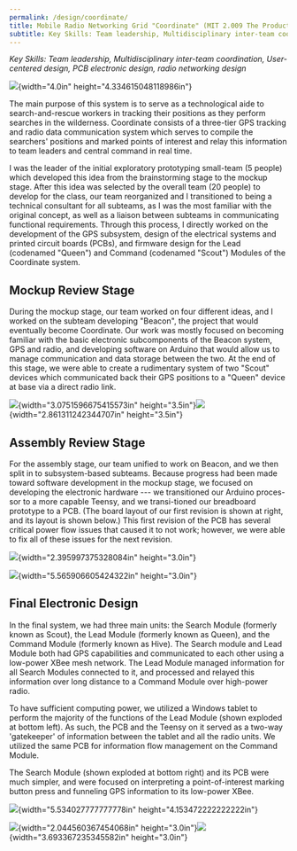 ```yaml
---
permalink: /design/coordinate/
title: Mobile Radio Networking Grid "Coordinate" (MIT 2.009 The Product Engineering Process Team Project)
subtitle: Key Skills: Team leadership, Multidisciplinary inter-team coordination, User-centered design, PCB electronic design, radio networking design
---
```


*Key Skills: Team leadership, Multidisciplinary inter-team coordination,
User-centered design, PCB electronic design, radio networking design*

![](./media/Coordinate/image1.png){width="4.0in"
height="4.334615048118986in"}

The main purpose of this system is to serve as a technological aide to
search-and-rescue workers in tracking their positions as they perform
searches in the wilderness. Coordinate consists of a three-tier GPS
tracking and radio data communication system which serves to compile the
searchers' positions and marked points of interest and relay this
information to team leaders and central command in real time.

I was the leader of the initial exploratory prototyping small-team (5
people) which developed this idea from the brainstorming stage to the
mockup stage. After this idea was selected by the overall team (20
people) to develop for the class, our team reorganized and I
transitioned to being a technical consultant for all subteams, as I was
the most familiar with the original concept, as well as a liaison
between subteams in communicating functional requirements. Through this
process, I directly worked on the development of the GPS subsystem,
design of the electrical systems and printed circuit boards (PCBs), and
firmware design for the Lead (codenamed "Queen") and Command (codenamed
"Scout") Modules of the Coordinate system.

## Mockup Review Stage

During the mockup stage, our team worked on four different ideas, and I
worked on the subteam developing "Beacon", the project that would
eventually become Coordinate. Our work was mostly focused on becoming
familiar with the basic electronic subcomponents of the Beacon system,
GPS and radio, and developing software on Arduino that would allow us to
manage communication and data storage between the two. At the end of
this stage, we were able to create a rudimentary system of two "Scout"
devices which communicated back their GPS positions to a "Queen" device
at base via a direct radio link.

![](./media/Coordinate/image2.png){width="3.0751596675415573in"
height="3.5in"}![](./media/Coordinate/image3.png){width="2.861311242344707in"
height="3.5in"}

## Assembly Review Stage 

For the assembly stage, our team unified to work on Beacon, and we then
split in to subsystem-based subteams. Because progress had been made
toward software development in the mockup stage, we focused on
developing the electronic hardware --- we transitioned our Arduino
proces-sor to a more capable Teensy, and we transi-tioned our breadboard
prototype to a PCB. (The board layout of our first revision is shown at
right, and its layout is shown below.) This first revision of the PCB
has several critical power flow issues that caused it to not work;
however, we were able to fix all of these issues for the next revision.

![](./media/Coordinate/image4.png){width="2.395997375328084in"
height="3.0in"}

![](./media/Coordinate/image5.png){width="5.565906605424322in"
height="3.0in"}

## Final Electronic Design 

In the final system, we had three main units: the Search Module
(formerly known as Scout), the Lead Module (formerly known as Queen),
and the Command Module (formerly known as Hive). The Search module and
Lead Module both had GPS capabilities and communicated to each other
using a low-power XBee mesh network. The Lead Module managed information
for all Search Modules connected to it, and processed and relayed this
information over long distance to a Command Module over high-power
radio.

To have sufficient computing power, we utilized a Windows tablet to
perform the majority of the functions of the Lead Module (shown exploded
at bottom left). As such, the PCB and the Teensy on it served as a
two-way 'gatekeeper' of information between the tablet and all the radio
units. We utilized the same PCB for information flow management on the
Command Module.

The Search Module (shown exploded at bottom right) and its PCB were much
simpler, and were focused on interpreting a point-of-interest marking
button press and funneling GPS information to its low-power XBee.

![](./media/Coordinate/image6.png){width="5.534027777777778in"
height="4.153472222222222in"}

![](./media/Coordinate/image7.png){width="2.044560367454068in"
height="3.0in"}![](./media/Coordinate/image8.png){width="3.693367235345582in"
height="3.0in"}
